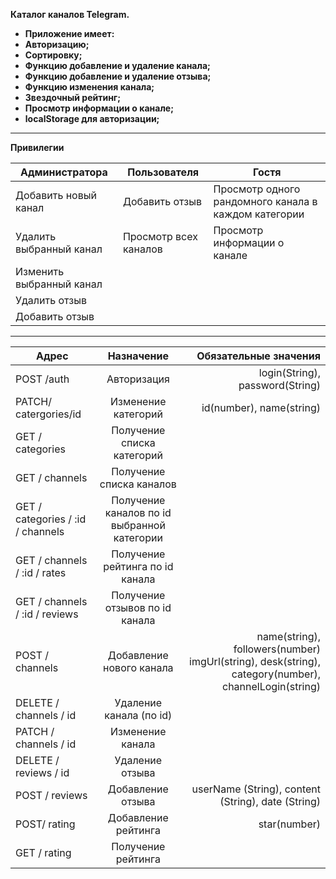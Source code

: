 
<b>Каталог каналов Telegram.
- Приложение имеет:
-  Авторизацию;
-  Cортировку;
-  Функцию добавление и удаление канала;
-  Функцию добавление и удаление отзыва;
-  Функцию изменения канала;
-  Звездочный рейтинг;
-  Просмотр информации о канале;
-  localStorage для авторизации;
  
_________

<b>Привилегии

|Администратора | Пользователя| Гостя
|-----------------------|--------------|-------
|Добавить новый канал| Добавить отзыв| Просмотр одного рандомного канала в каждом категории
|Удалить выбранный канал|Просмотр всех каналов| Просмотр информации о канале
|Изменить выбранный канал|
|Удалить отзыв
|Добавить отзыв

_________


| Адрес        | Назначение| Обязательные значения|
| ------------- |:-------------:| -----:|
|POST /auth|Авторизация|login(String), password(String)
| PATCH/ catergories/id     | Изменение категорий | id(number), name(string) |  
| GET / categories| Получение списка категорий
|GET / channels|Получение списка каналов
|GET / categories / :id / channels |Получение каналов по id выбранной категории
|GET / channels / :id / rates|Получение рейтинга по id канала
|GET / channels / :id / reviews|Получение отзывов по id канала
|POST / channels|Добавление нового канала|name(string), followers(number)  imgUrl(string), desk(string), category(number), channelLogin(string)|
|DELETE / сhannels / id |Удаление канала (по id)
|PATCH / сhannels / id |Изменение канала
|DELETE / reviews / id|Удаление отзыва
|POST / reviews|Добавление отзыва|userName (String), content (String), date (String)
|POST/ rating|Добавление рейтинга|star(number)
|GET / rating|Получение рейтинга 
